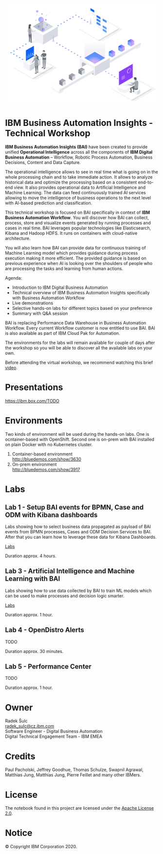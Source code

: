 ![GitHub Logo](/images/home-header.png)

# IBM Business Automation Insights - Technical Workshop
**IBM Business Automation Insights (BAI)** have been created to provide unified **Operational Intelligence** across all the components of **IBM Digital Business Automation** – Workflow, Robotic Process Automation, Business Decisions, Content and Data Capture.

The operational intelligence allows to see in real time what is going on in the whole processing chain and to take immediate action. It allows to analyze historical data and optimize the processing based on a consistent end-to-end view. It also provides operational data to Artificial Intelligence and Machine Learning. The data can feed continuously trained AI services allowing to move the intelligence of business operations to the next level with AI-based prediction and classification.

This technical workshop is focused on BAI specifically in context of **IBM Business Automation Workflow**. You will discover how BAI can collect, process, store and visualize events generated by running processes and cases in real time. BAI leverages popular technologies like Elasticsearch, Kibana and Hadoop HDFS. It runs on containers with cloud-native architecture.

You will also learn how BAI can provide data for continuous training of Machine Learning model which provides guidance during process execution making it more efficient. The provided guidance is based on previous experience when AI is looking over the shoulders of people who are processing the tasks and learning from human actions.

Agenda:
- Introduction to IBM Digital Business Automation
- Technical overview of IBM Business Automation Insights specifically with Business Automation Workflow
- Live demonstrations
- Selective hands-on labs for different topics based on your preference
- Summary with Q&A session

BAI is replacing Performance Data Warehouse in Business Automation Workflow. Every current Workflow customer is now entitled to use BAI. BAI is also available as part of IBM Cloud Pak for Automation.

The environments for the labs will remain available for couple of days after the workshop so you will be able to discover all the available labs on your own.

Before attending the virtual workshop, we recommend watching this brief [video](https://www.youtube.com/watch?v=aLPi281Z8NQ).

# Presentations
<https://ibm.box.com/TODO>

# Environments
Two kinds of environment will be used during the hands-on labs. One is ocntainer-based with OpenShift. Second one is on-prem with BAI installed on plain Docker with no Kubernetes cluster.

1. Container-based environment<br>
<http://bluedemos.com/show/3630>
2. On-prem environment<br>
<http://bluedemos.com/show/3917>

# Labs
## Lab 1 - Setup BAI events for BPMN, Case and ODM with Kibana dashboards
Labs showing how to select business data propagated as payload of BAI events from BPMN processes, Cases and ODM Decision Services to BAI. After that you can learn how to leverage these data for Kibana Dashboards.

[Labs](labs/swat-containers-baw-odm/Readme.md)

Duration approx. 4 hours.

## Lab 3 - Artificial Intelligence and Machine Learning with BAI
Labs showing how to use data collected by BAI to train ML models which can be used to make processes and decision logic smarter.

[Labs](labs/ai/README.md)

Duration approx. 1 hour.

## Lab 4 - OpenDistro Alerts

TODO

Duration approx. 30 minutes.

## Lab 5 - Performance Center

TODO

Duration approx. 1 hour.

# Owner
Radek Šulc<br>
<radek_sulc@cz.ibm.com><br>
Software Engineer - Digital Business Automation<br>
Digital Technical Engagement Team - IBM EMEA<br>

# Credits
Paul Pacholski, Jeffrey Goodhue, Thomas Schulze, Swapnil Agrawal, Matthias Jung, Matthias Jung, Pierre Feillet and many other IBMers.

# License
The notebook found in this project are licensed under the [Apache License 2.0](LICENSE).

# Notice
© Copyright IBM Corporation 2020.

